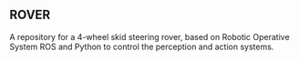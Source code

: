 ## ROVER

A repository for a 4-wheel skid steering rover, based on Robotic Operative System ROS and Python to control the perception and action systems.
